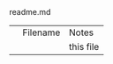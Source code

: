 
<table>
<th><td>Filename</td><td>Notes</td></th>  

   <tr><td><td></td>readme.md</td><td>this file</td>
  
</table>
